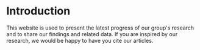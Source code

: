 # Introduction

This website is used to present the latest progress of our group's research and to share our findings and related data. If you are inspired by our research, we would be happy to have you cite our articles.

```{tableofcontents}
```

